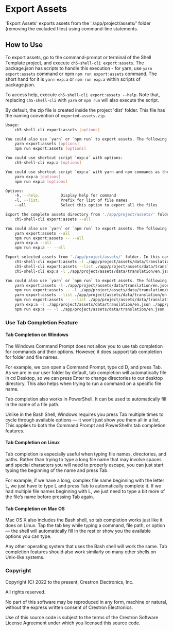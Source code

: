 # Export Assets

'Export Assets' exports assets from the './app/project/assets/' folder (removing the excluded files) using command-line statements.

## How to Use

To export assets, go to the command-prompt or terminal of the Shell Template project, and execute `ch5-shell-cli export:assets`.
The package.json has scripts to handle this execution - for yarn, use `yarn export:assets` command or npm  `npm run export:assets` command. The short hand for it is `yarn exp:a` or `npm run exp:a` within scripts of package.json.

To access help, execute `ch5-shell-cli export:assets --help`. Note that, replacing `ch5-shell-cli` with `yarn` or `npm run` will also execute the script.

By default, the zip file is created inside the project 'dist' folder. This file has the naming convention of `exported-assets.zip`.

```bash
Usage: 
    ch5-shell-cli export:assets [options]

You could also use `yarn` or `npm run` to export assets. The following are the commands:
    yarn export:assets [options]
    npm run export:assets [options]

You could use shortcut script `exp:a` with options:
    ch5-shell-cli exp:a [options]

You could use shortcut script `exp:a` with yarn and npm commands as the following:
    yarn exp:a [options]
    npm run exp:a [options]

Options:
    -h, --help,         Display help for command
    -l, --list,         Prefix for list of file names
    --all               Select this option to export all the files

Export the complete assets directory from './app/project/assets/' folder. To achieve this, use the below commands:
    ch5-shell-cli export:assets --all

You could also use `yarn` or `npm run` to export assets. The following are the commands:
    yarn export:assets --all
    npm run export:assets -- --all
    yarn exp:a --all
    npm run exp:a -- --all

Export selected assets from './app/project/assets/' folder. In this case, the file names are mandatory in the command-prompt. The filename must follow the complete path starting from './app/project/assets/....'. Only file names can be provided here (no folder paths). Multiple file names can be provided in the command-prompt. To achieve this, use the below commands:
    ch5-shell-cli export:assets -l ./app/project/assets/data/translation/en.json ./app/project/assets/scss/_variables.scss
    ch5-shell-cli export:assets --list ./app/project/assets/data/translation/en.json ./app/project/assets/scss/_variables.scss     
    ch5-shell-cli exp:a -l ./app/project/assets/data/translation/en.json ./app/project/assets/scss/_variables.scss

You could also use `yarn` or `npm run` to export assets. The following are the commands:
    yarn export:assets -l ./app/project/assets/data/translation/en.json ./app/project/assets/scss/_variables.scss
    npm run export:assets -- -l ./app/project/assets/data/translation/en.json ./app/project/assets/scss/_variables.scss
    yarn export:assets --list ./app/project/assets/data/translation/en.json ./app/project/assets/scss/_variables.scss
    npm run export:assets -- --list ./app/project/assets/data/translation/en.json ./app/project/assets/scss/_variables.scss
    yarn exp:a -l ./app/project/assets/data/translation/en.json ./app/project/assets/scss/_variables.scss
    npm run exp:a -- -l ./app/project/assets/data/translation/en.json ./app/project/assets/scss/_variables.scss

```

### Use Tab Completion Feature

#### Tab Completion on Windows

The Windows Command Prompt does not allow you to use tab completion for commands and their options. However, it does support tab completion for folder and file names.

For example, we can open a Command Prompt, type cd D, and press Tab. As we are in our user folder by default, tab completion will automatically file in cd Desktop, so we can press Enter to change directories to our desktop directory. This also helps when trying to run a command on a specific file name.

Tab completion also works in PowerShell. It can be used to automatically fill in the name of a file path.

Unlike in the Bash Shell, Windows requires you press Tab multiple times to cycle through available options — it won’t just show you them all in a list. This applies to both the Command Prompt and PowerShell’s tab completion features.

#### Tab Completion on Linux

Tab completion is especially useful when typing file names, directories, and paths. Rather than trying to type a long file name that may involve spaces and special characters you will need to properly escape, you can just start typing the beginning of the name and press Tab.

For example, if we have a long, complex file name beginning with the letter L, we just have to type L and press Tab to automatically complete it. If we had multiple file names beginning with L, we just need to type a bit more of the file’s name before pressing Tab again.

#### Tab Completion on Mac OS

Mac OS X also includes the Bash shell, so tab completion works just like it does on Linux. Tap the tab key while typing a command, file path, or option — the shell will automatically fill in the rest or show you the available options you can type.

Any other operating system that uses the Bash shell will work the same. Tab completion features should also work similarly on many other shells on Unix-like systems.


### Copyright

Copyright (C) 2022 to the present, Crestron Electronics, Inc.

All rights reserved.

No part of this software may be reproduced in any form, machine
or natural, without the express written consent of Crestron Electronics.

Use of this source code is subject to the terms of the Crestron Software License Agreement
under which you licensed this source code.